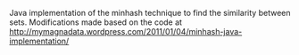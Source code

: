 Java implementation of the minhash technique to find the similarity between sets.
Modifications made based on the code at http://mymagnadata.wordpress.com/2011/01/04/minhash-java-implementation/ 
